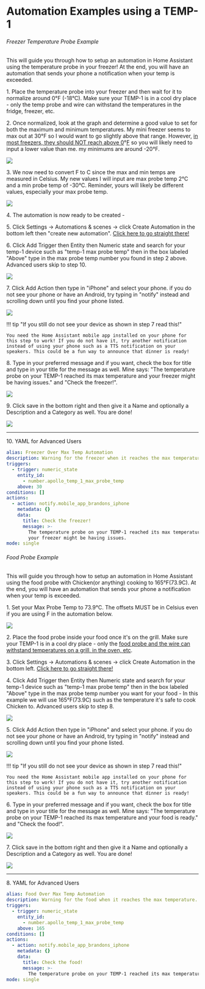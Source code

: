 # Automation Examples using a TEMP-1

###### Freezer Temperature Probe Example

This will guide you through how to setup an automation in Home Assistant using the temperature probe in your freezer! At the end, you will have an automation that sends your phone a notification when your temp is exceeded.

1\. Place the temperature probe into your freezer and then wait for it to normalize around 0°F (-18°C). Make sure your TEMP-1 is in a cool dry place - only the temp probe and wire can withstand the temperatures in the fridge, freezer, etc.

2\. Once normalized, look at the graph and determine a good value to set for both the maximum and minimum temperatures. My mini freezer seems to max out at 30°F so I would want to go slightly above that range. However, <a href="https://www.energy.gov/energysaver/refrigerator-freezer-use-and-temperature-tips" target="_blank" rel="noreferrer nofollow noopener">in most freezers, they should NOT reach above 0</a>°<a href="https://www.energy.gov/energysaver/refrigerator-freezer-use-and-temperature-tips" target="_blank" rel="noreferrer nofollow noopener">F</a> so you will likely need to input a lower value than me. my minimums are around -20°F.

![](assets/temp-1-temp-probe-ex-automation-pic-1.png)

3\. We now need to convert F to C since the max and min temps are measured in Celsius. My new values I will input are max probe temp 2°C and a min probe temp of -30°C. Reminder, yours will likely be different values, especially your max probe temp.

![](assets/temp-1-temp-probe-ex-automation-pic-2.png)

4\. The automation is now ready to be created -

5\. Click Settings -&gt; Automations & scenes -&gt; click Create Automation in the bottom left then "create new automation". <a href="http://homeassistant.local:8123/config/automation/edit/new" target="_blank" rel="noreferrer nofollow noopener">Click here to go straight there!</a>

6\. Click Add Trigger then Entity then Numeric state and search for your temp-1 device such as "temp-1 max probe temp" then in the box labeled "Above" type in the max probe temp number you found in step 2 above. Advanced users skip to step 10.

![](assets/temp-1-temp-probe-ex-automation-pic-3.png)

7\. Click Add Action then type in "iPhone" and select your phone. if you do not see your phone or have an Android, try typing in "notify" instead and scrolling down until you find your phone listed.

![](assets/temp-1-temp-probe-ex-automation-pic-4.png)

!!! tip "If you still do not see your device as shown in step 7 read this!"

    You need the Home Assistant mobile app installed on your phone for this step to work! If you do not have it, try another notification instead of using your phone such as a TTS notification on your speakers. This could be a fun way to announce that dinner is ready!

8\. Type in your preferred message and if you want, check the box for title and type in your title for the message as well. Mine says: "The temperature probe on your TEMP-1 reached its max temperature and your freezer might be having issues." and "Check the freezer!".

![](assets/temp-1-temp-probe-ex-automation-pic-5.png)

9\. Click save in the bottom right and then give it a Name and optionally a Description and a Category as well. You are done!

![](assets/temp-1-temp-probe-ex-automation-pic-6.png)

---

10\. YAML for Advanced Users

```yaml
alias: Freezer Over Max Temp Automation
description: Warning for the freezer when it reaches the max temperature.
triggers:
  - trigger: numeric_state
    entity_id:
      - number.apollo_temp_1_max_probe_temp
    above: 30
conditions: []
actions:
  - action: notify.mobile_app_brandons_iphone
    metadata: {}
    data:
      title: Check the freezer!
      message: >-
        The temperature probe on your TEMP-1 reached its max temperature and
        your freezer might be having issues.
mode: single
```

###### Food Probe Example

This will guide you through how to setup an automation in Home Assistant using the food probe with Chicken(or anything) cooking to 165°F(73.9C). At the end, you will have an automation that sends your phone a notification when your temp is exceeded.

1\. Set your Max Probe Temp to 73.9°C. The offsets MUST be in Celsius even if you are using F in the automation below.

![](assets/temp-1-food-probe-ex-automation-pic-1.png)

2\. Place the food probe inside your food once it's on the grill. Make sure your TEMP-1 is in a cool dry place - only the <a href="https://wiki.apolloautomation.com/products/temp1/addons/food-probe/" title="Click me for more info on installation of food probe and usage." target="_blank" rel="noreferrer nofollow noopener">food probe and the wire can withstand temperatures on a grill, in the oven, etc</a>.

3\. Click Settings -&gt; Automations & scenes -&gt; click Create Automation in the bottom left. <a href="http://homeassistant.local:8123/config/automation/edit/new" target="_blank" rel="noreferrer nofollow noopener">Click here to go straight there!</a>

4\. Click Add Trigger then Entity then Numeric state and search for your temp-1 device such as "temp-1 max probe temp" then in the box labeled "Above" type in the max probe temp number you want for your food - In this example we will use 165°F(73.9C) such as the temperature it's safe to cook Chicken to. Advanced users skip to step 8.

![](assets/temp-1-food-probe-ex-automation-pic-3.png)

5\. Click Add Action then type in "iPhone" and select your phone. if you do not see your phone or have an Android, try typing in "notify" instead and scrolling down until you find your phone listed.

![](assets/temp-1-temp-probe-ex-automation-pic-4.png)

!!! tip "If you still do not see your device as shown in step 7 read this!"

    You need the Home Assistant mobile app installed on your phone for this step to work! If you do not have it, try another notification instead of using your phone such as a TTS notification on your speakers. This could be a fun way to announce that dinner is ready!

6\. Type in your preferred message and if you want, check the box for title and type in your title for the message as well. Mine says: "The temperature probe on your TEMP-1 reached its max temperature and your food is ready." and "Check the food!".

![](assets/temp-1-food-probe-ex-automation-pic-5.png)

7\. Click save in the bottom right and then give it a Name and optionally a Description and a Category as well. You are done!

![](assets/temp-1-food-probe-ex-automation-pic-6.png)

---

8\. YAML for Advanced Users

```yaml
alias: Food Over Max Temp Automation
description: Warning for the food when it reaches the max temperature.
triggers:
  - trigger: numeric_state
    entity_id:
      - number.apollo_temp_1_max_probe_temp
    above: 165
conditions: []
actions:
  - action: notify.mobile_app_brandons_iphone
    metadata: {}
    data:
      title: Check the food!
      message: >-
        The temperature probe on your TEMP-1 reached its max temperature and your food is ready.
mode: single
```